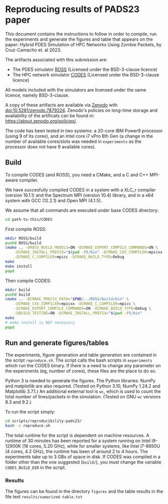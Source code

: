 # Reproducing results of PADS23 paper

This document contains the instructions to follow in order to compile, run the experiments
and generate the figures and table that appears on the paper: Hybrid PDES Simulation of
HPC Networks Using Zombie Packets, by Cruz-Camacho et. al 2023.

The artifacts associated with this submission are:

- The PDES simulator [ROSS](https://github.com/ross-org/ross) (Licensed under the
    BSD-3-clause licence)
- The HPC network simulator [CODES](https://github.com/codes-org/codes) (Licensed under
    the BSD-3-clause licence)

All models included with the simulators are licensed under the same licence, namely
BSD-3-clause.

A copy of these artifacts are available via [Zenodo](https://about.zenodo.org) with
[doi:10.5281/zenodo.7879224](https://doi.org/10.5281/zenodo.7879224). Zenodo's policies on
long-time storage and availability of the artificats can be found in:
<https://about.zenodo.org/policies/>.

The code has been tested in two systems: a 20-core IBM Power9 processor (using 9 of its
cores), and an Intel core i7 vPro 8th Gen (a change in the number of available cores/slots
was needed in `experiments` as the processor does not have 9 available
cores).

## Build

To compile CODES (and ROSS), you need a CMake, and a C and C++ MPI-aware compiler.

We have succesfully compiled CODES in a system with a XLC_r compiler (version 16.1.1) and
the Spectrum MPI (version 10.4) library, and in a x64 system with GCC (12.2.1) and Open
MPI (4.1.5).

We assume that all commands are executed under base CODES directory:

```bash
cd path-to-this/CODES
```

First compile ROSS:

```bash
mkdir ROSS/build
pushd ROSS/build
cmake .. -DROSS_BUILD_MODELS=ON -DCMAKE_EXPORT_COMPILE_COMMANDS=ON \
    -DCMAKE_INSTALL_PREFIX="$(pwd -P)/bin" -DCMAKE_CXX_COMPILER=mpicxx \
    -DCMAKE_C_COMPILER=mpicc -DCMAKE_BUILD_TYPE=Debug
make
make install
popd
```

Then compile CODES:

```bash
mkdir build
pushd build
cmake .. -DCMAKE_PREFIX_PATH="$PWD/../ROSS/build/bin" \
    -DCMAKE_CXX_COMPILER=mpicxx -DCMAKE_C_COMPILER=mpicc \
    -DCMAKE_EXPORT_COMPILE_COMMANDS=ON -DCMAKE_BUILD_TYPE=Debug \
    -DBUILD_TESTING=ON -DCMAKE_INSTALL_PREFIX="$(pwd -P)/bin"
make
# make install is NOT necessary
popd
```

## Run and generate figures/tables

The experiments, figure generation and table generation are contained in the script
`reproduce.sh`. The script calls the bash scripts in `experiments` which run the CODES
binary. If there is a need to change any parameter on the experiments (eg, number of
cores), these files are the place to do so.

Python 3 is needed to generate the figures. The Python libraries: NumPy and matplotlib are
also required. (Tested on Python 3.10, NumPy 1.24.2 and Matplotlib 3.7.1.) An additional
external tool is `wc`, which is used to count the total number of lines/packets in the
simulation. (Tested on GNU `wc` versions 8.3 and 9.2.)

To run the script simply:

```bash
cd scripts/reproducibility-pads23/
bash -x reproduce.sh
```

The total runtime for the script is dependent on machine resources. A runtime of 30
minutes has been reported for a system running on Intel i9-12900K (16 cores, 5.20 GHz),
while for smaller systems, like Intel i7-8650U (4 cores, 4.2 GHz), the runtime has been of
around 2 to 4 hours. The experiments take up to 3 GBs of space in disk. If CODES was
compiled in a folder other than the one suggested (`build/`), you must change the variable
`CODES_BUILD_DIR` in the script.

### Results

The figures can be found in the directory `figures` and the table results in the file text
`results/sumarized-table.txt`
